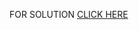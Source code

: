 FOR SOLUTION 
<a href="https://rishabh2001-py.github.io/HTML-CSS-JAVASCRIPT-BY-JOHN-HOPKINS-UNIVERSITY-SOLUTIONS/mod_4_Assignment/index.html"> CLICK HERE</a>
